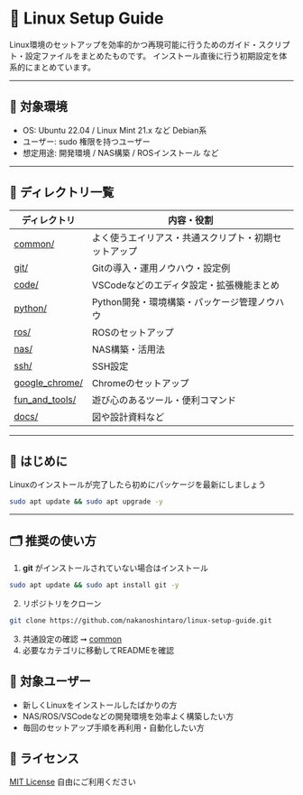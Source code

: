 # 🐧 Linux Setup Guide

Linux環境のセットアップを効率的かつ再現可能に行うためのガイド・スクリプト・設定ファイルをまとめたものです。
インストール直後に行う初期設定を体系的にまとめています。

---

## 📌 対象環境

- OS: Ubuntu 22.04 / Linux Mint 21.x など Debian系
- ユーザー: sudo 権限を持つユーザー
- 想定用途: 開発環境 / NAS構築 / ROSインストール など

---

## 📁 ディレクトリ一覧

| ディレクトリ          | 内容・役割                                               |
|-----------------------|--------------------------------------------------------|
| [common/](./common/)         | よく使うエイリアス・共通スクリプト・初期セットアップ         |
| [git/](./git/)               | Gitの導入・運用ノウハウ・設定例                           |
| [code/](./code/)             | VSCodeなどのエディタ設定・拡張機能まとめ                   |
| [python/](./python/)         | Python開発・環境構築・パッケージ管理ノウハウ                |
| [ros/](./ros/)               | ROSのセットアップ                  |
| [nas/](./nas/)               | NAS構築・活用法                |
| [ssh/](./ssh/)               | SSH設定                       |
| [google_chrome/](./google_chrome/) | Chromeのセットアップ                          |
| [fun_and_tools/](./fun_and_tools/) | 遊び心のあるツール・便利コマンド                     |
| [docs/](./docs/)             | 図や設計資料など                                         |

---

## 🚀 はじめに

Linuxのインストールが完了したら初めにパッケージを最新にしましょう

```bash
sudo apt update && sudo apt upgrade -y
```

---

## 🗂️ 推奨の使い方

1. **git** がインストールされていない場合はインストール

```bash
sudo apt update && sudo apt install git -y
```
2. リポジトリをクローン

```bash
git clone https://github.com/nakanoshintaro/linux-setup-guide.git
```
3. 共通設定の確認 ➞ [common](./common/)
4. 必要なカテゴリに移動してREADMEを確認

## 👤 対象ユーザー

- 新しくLinuxをインストールしたばかりの方
- NAS/ROS/VSCodeなどの開発環境を効率よく構築したい方
- 毎回のセットアップ手順を再利用・自動化したい方

## 📜 ライセンス
[MIT License](./LICENSE)
自由にご利用ください